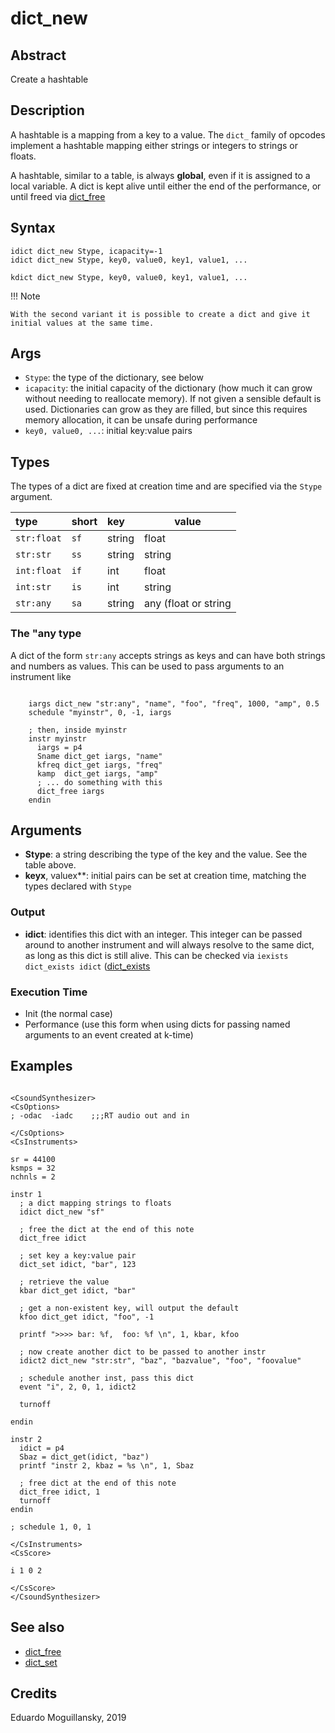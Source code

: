 # dict_new

## Abstract

Create a hashtable

## Description

A hashtable is a mapping from a key to a value. The `dict_` family of opcodes
implement a hashtable mapping either strings or integers to strings or floats.

A hashtable, similar to a table, is always **global**, even if it is
assigned to a local variable. A dict is kept alive until either the
end of the performance, or until freed via [dict_free](dict_free.md)


## Syntax

    idict dict_new Stype, icapacity=-1
    idict dict_new Stype, key0, value0, key1, value1, ...
    
    kdict dict_new Stype, key0, value0, key1, value1, ...

!!! Note

    With the second variant it is possible to create a dict and give it 
    initial values at the same time.

## Args

* `Stype`: the type of the dictionary, see below
* `icapacity`: the initial capacity of the dictionary (how much it can
    grow without needing to reallocate memory). If not given a
    sensible default is used. Dictionaries can grow as they are
    filled, but since this requires memory allocation, it can be
    unsafe during performance
* `key0, value0, ...`: initial key:value pairs

## Types

The types of a dict are fixed at creation time and are specified via
the `Stype` argument. 

| type        | short | key    | value                |
|:------------|:------|:-------|----------------------|
| `str:float` | `sf`  | string | float                |
| `str:str`   | `ss`  | string | string               |
| `int:float` | `if`  | int    | float                |
| `int:str`   | `is`  | int    | string               |
| `str:any`   | `sa`  | string | any (float or string |


### The "any type

A dict of the form `str:any` accepts strings as keys and can have both
strings and numbers as values. This can be used to pass arguments to
an instrument like

```csound

    iargs dict_new "str:any", "name", "foo", "freq", 1000, "amp", 0.5
    schedule "myinstr", 0, -1, iargs

    ; then, inside myinstr
    instr myinstr
      iargs = p4
      Sname dict_get iargs, "name"
      kfreq dict_get iargs, "freq"
      kamp  dict_get iargs, "amp"
      ; ... do something with this
      dict_free iargs
    endin
```

## Arguments

* **Stype**: a string describing the type of the key and the value. See the table above.
* **keyx**, valuex**: initial pairs can be set at creation time,
  matching the types declared with `Stype`

### Output

* **idict**: identifies this dict with an integer. This integer can be
  passed around to another instrument and will always resolve to the
  same dict, as long as this dict is still alive. This can be checked
  via `iexists dict_exists idict` ([dict_exists](dict_exists.md)

### Execution Time

* Init (the normal case)
* Performance (use this form when using dicts for passing named
  arguments to an event created at k-time)


## Examples

```csound

<CsoundSynthesizer>
<CsOptions>
; -odac  -iadc    ;;;RT audio out and in

</CsOptions>
<CsInstruments>

sr = 44100
ksmps = 32
nchnls = 2

instr 1
  ; a dict mapping strings to floats
  idict dict_new "sf"
  
  ; free the dict at the end of this note
  dict_free idict

  ; set key a key:value pair
  dict_set idict, "bar", 123

  ; retrieve the value
  kbar dict_get idict, "bar"

  ; get a non-existent key, will output the default
  kfoo dict_get idict, "foo", -1

  printf ">>>> bar: %f,  foo: %f \n", 1, kbar, kfoo

  ; now create another dict to be passed to another instr
  idict2 dict_new "str:str", "baz", "bazvalue", "foo", "foovalue"

  ; schedule another inst, pass this dict
  event "i", 2, 0, 1, idict2

  turnoff

endin

instr 2
  idict = p4
  Sbaz = dict_get(idict, "baz")
  printf "instr 2, kbaz = %s \n", 1, Sbaz

  ; free dict at the end of this note
  dict_free idict, 1
  turnoff
endin

; schedule 1, 0, 1

</CsInstruments>
<CsScore>

i 1 0 2

</CsScore>
</CsoundSynthesizer>
```

## See also

* [dict_free](dict_free.md)
* [dict_set](dict_set.md)


## Credits

Eduardo Moguillansky, 2019
